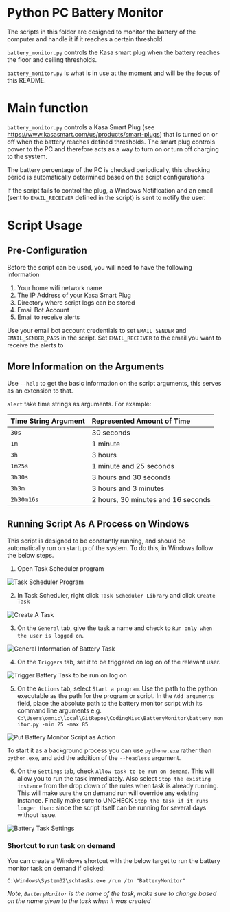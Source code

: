 # Python PC Battery Monitor
The scripts in this folder are designed to monitor the battery of the computer and handle it if it reaches a certain threshold.

`battery_monitor.py` controls the Kasa smart plug when the battery reaches the floor and ceiling thresholds.

`battery_monitor.py` is what is in use at the moment and will be the focus of this README.

# Main function
`battery_monitor.py` controls a Kasa Smart Plug (see https://www.kasasmart.com/us/products/smart-plugs) that is turned on or off when the battery reaches defined thresholds. The smart plug controls power to the PC and therefore acts as a way to turn on or turn off charging to the system.

The battery percentage of the PC is checked periodically, this checking period is automatically determined based on the script configurations

If the script fails to control the plug, a Windows Notification and an email (sent to `EMAIL_RECEIVER` defined in the script) is sent to notify the user.


# Script Usage
## Pre-Configuration
Before the script can be used, you will need to have the following information
1. Your home wifi network name
2. The IP Address of your Kasa Smart Plug
3. Directory where script logs can be stored
4. Email Bot Account
5. Email to receive alerts

Use your email bot account credentials to set `EMAIL_SENDER` and `EMAIL_SENDER_PASS` in the script. Set `EMAIL_RECEIVER` to the email you want to receive the alerts to

## More Information on the Arguments
Use `--help` to get the basic information on the script arguments, this serves as an extension to that.

`alert` take time strings as arguments. For example:

| Time String Argument	| Represented Amount of Time 			|
| :---      			|    :---     							|
| `30s` 				| 30 seconds 							|
| `1m` 					| 1 minute 								|
| `3h` 					| 3 hours 								|
| `1m25s` 				| 1 minute and 25 seconds 				|
| `3h30s` 				| 3 hours and 30 seconds 				|
| `3h3m` 				| 3 hours and 3 minutes 				|
| `2h30m16s` 			| 2 hours, 30 minutes and 16 seconds 	|

## Running Script As A Process on Windows
This script is designed to be constantly running, and should be automatically run on startup of the system. To do this, in Windows follow the below steps.

1. Open Task Scheduler program 

![Task Scheduler Program](/Python-PC-Battery-Monitor/doc/task_scheduler_program_on_start.png?raw=true "Task Scheduler Program")

2. In Task Scheduler, right click `Task Scheduler Library` and click `Create Task` 

![Create A Task](/Python-PC-Battery-Monitor/doc/create_task.png?raw=true "Create a Task")

3. On the `General` tab, give the task a name and check to `Run only when the user is logged on`. 

![General Information of Battery Task](/Python-PC-Battery-Monitor/doc/battery_task_general.png?raw=true "General Information of Battery Task")

4. On the `Triggers` tab, set it to be triggered on log on of the relevant user. 

![Trigger Battery Task to be run on log on](/Python-PC-Battery-Monitor/doc/battery_task_triggers.png?raw=true "Trigger Battery Task to be run on log on")

5. On the `Actions` tab, select `Start a program`. Use the path to the python executable as the path for the program or script. In the `Add arguments` field, place the absolute path to the battery monitor script with its command line arguments e.g. `C:\Users\omnic\local\GitRepos\CodingMisc\BatteryMonitor\battery_monitor.py -min 25 -max 85` 

![Put Battery Monitor Script as Action](/Python-PC-Battery-Monitor/doc/battery_task_actions.png?raw=true "Put Battery Monitor Script as Action")

To start it as a background process you can use `pythonw.exe` rather than `python.exe`, and add the addition of the `--headless` argument.

6. On the `Settings` tab, check `Allow task to be run on demand`. This will allow you to run the task immediately. Also select `Stop the existing instance` from the drop down of the rules when task is already running. This will make sure the on demand run will override any existing instance. Finally make sure to UNCHECK `Stop the task if it runs longer than:` since the script itself can be running for several days without issue.

![Battery Task Settings](/Python-PC-Battery-Monitor/doc/battery_task_settings.png?raw=true "Battery Task Settings")

### Shortcut to run task on demand
You can create a Windows shortcut with the below target to run the battery monitor task on demand if clicked:
```
C:\Windows\System32\schtasks.exe /run /tn "BatteryMonitor"
```
*Note, `BatteryMonitor` is the name of the task, make sure to change based on the name given to the task when it was created*
